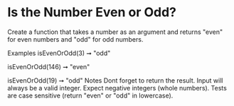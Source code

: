 # Is the Number Even or Odd?

Create a function that takes a number as an argument and returns "even" for even numbers and "odd" for odd numbers.

Examples
isEvenOrOdd(3) ➞ "odd"

isEvenOrOdd(146) ➞ "even"

isEvenOrOdd(19) ➞ "odd"
Notes
Dont forget to return the result.
Input will always be a valid integer.
Expect negative integers (whole numbers).
Tests are case sensitive (return "even" or "odd" in lowercase).
